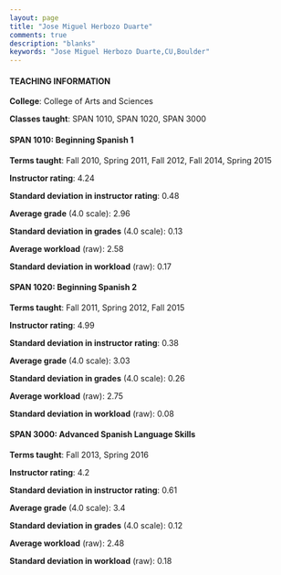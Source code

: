 ```yaml
---
layout: page
title: "Jose Miguel Herbozo Duarte" 
comments: true
description: "blanks"
keywords: "Jose Miguel Herbozo Duarte,CU,Boulder"
---
```

<head>
<script src="https://ajax.googleapis.com/ajax/libs/jquery/2.1.3/jquery.min.js"></script>
<script src="https://dl.dropboxusercontent.com/s/pc42nxpaw1ea4o9/highcharts.js?dl=0"></script>
<!-- <script src="../assets/js/highcharts.js"></script> -->
<style type="text/css">@font-face {
	font-family: "Bebas Neue";
	src: url(https://www.filehosting.org/file/details/544349/BebasNeue Regular.otf) format("opentype");
	}
	h1.Bebas { 
		font-family: "Bebas Neue", Verdana, Tahoma;
	}
</style>
</head>
	   
#### TEACHING INFORMATION

**College**: College of Arts and Sciences

**Classes taught**: SPAN 1010, SPAN 1020, SPAN 3000

#### SPAN 1010: Beginning Spanish 1

**Terms taught**: Fall 2010, Spring 2011, Fall 2012, Fall 2014, Spring 2015

**Instructor rating**: 4.24

**Standard deviation in instructor rating**: 0.48

**Average grade** (4.0 scale): 2.96

**Standard deviation in grades** (4.0 scale): 0.13

**Average workload** (raw): 2.58

**Standard deviation in workload** (raw): 0.17

#### SPAN 1020: Beginning Spanish 2

**Terms taught**: Fall 2011, Spring 2012, Fall 2015

**Instructor rating**: 4.99

**Standard deviation in instructor rating**: 0.38

**Average grade** (4.0 scale): 3.03

**Standard deviation in grades** (4.0 scale): 0.26

**Average workload** (raw): 2.75

**Standard deviation in workload** (raw): 0.08

#### SPAN 3000: Advanced Spanish Language Skills

**Terms taught**: Fall 2013, Spring 2016

**Instructor rating**: 4.2

**Standard deviation in instructor rating**: 0.61

**Average grade** (4.0 scale): 3.4

**Standard deviation in grades** (4.0 scale): 0.12

**Average workload** (raw): 2.48

**Standard deviation in workload** (raw): 0.18


